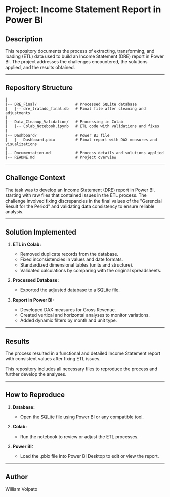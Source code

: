 # Project: Income Statement Report in Power BI

## Description
This repository documents the process of extracting, transforming, and loading (ETL) data used to build an Income Statement (DRE) report in Power BI. The project addresses the challenges encountered, the solutions applied, and the results obtained.

---

## Repository Structure
```
|
|-- DRE_Final/                 # Processed SQLite database
|   |-- dre_tratado_final.db   # Final file after cleaning and adjustments
|
|-- Data_Cleanup_Validation/   # Processing in Colab
|   |-- Colab_Notebook.ipynb   # ETL code with validations and fixes
|
|-- Dashboard/                 # Power BI file
|   |-- Dashboard.pbix         # Final report with DAX measures and visualizations
|
|-- Documentation.md           # Process details and solutions applied
|-- README.md                  # Project overview
```

---

## Challenge Context
The task was to develop an Income Statement (DRE) report in Power BI, starting with raw files that contained issues in the ETL process. The challenge involved fixing discrepancies in the final values of the "Gerencial Result for the Period" and validating data consistency to ensure reliable analysis.

---

## Solution Implemented
1. **ETL in Colab:**
   - Removed duplicate records from the database.
   - Fixed inconsistencies in values and date formats.
   - Standardized dimensional tables (units and structure).
   - Validated calculations by comparing with the original spreadsheets.

2. **Processed Database:**
   - Exported the adjusted database to a SQLite file.

3. **Report in Power BI:**
   - Developed DAX measures for Gross Revenue.
   - Created vertical and horizontal analyses to monitor variations.
   - Added dynamic filters by month and unit type.

---

## Results
The process resulted in a functional and detailed Income Statement report with consistent values after fixing ETL issues.

This repository includes all necessary files to reproduce the process and further develop the analyses.

---

## How to Reproduce
1. **Database:**
   - Open the SQLite file using Power BI or any compatible tool.

2. **Colab:**
   - Run the notebook to review or adjust the ETL processes.

3. **Power BI:**
   - Load the .pbix file into Power BI Desktop to edit or view the report.

---

## Author
William Volpato

